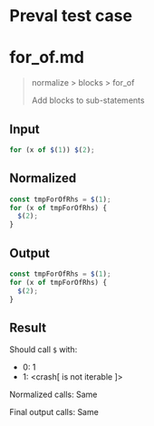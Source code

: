 # Preval test case

# for_of.md

> normalize > blocks > for_of
>
> Add blocks to sub-statements

## Input

`````js filename=intro
for (x of $(1)) $(2);
`````

## Normalized

`````js filename=intro
const tmpForOfRhs = $(1);
for (x of tmpForOfRhs) {
  $(2);
}
`````

## Output

`````js filename=intro
const tmpForOfRhs = $(1);
for (x of tmpForOfRhs) {
  $(2);
}
`````

## Result

Should call `$` with:
 - 0: 1
 - 1: <crash[ <ref> is not iterable ]>

Normalized calls: Same

Final output calls: Same

